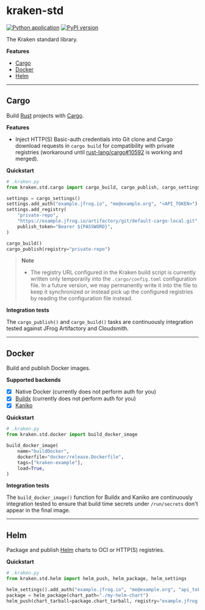 # kraken-std

[![Python application](https://github.com/kraken-build/kraken-std/actions/workflows/python-package.yml/badge.svg)](https://github.com/kraken-build/kraken-std/actions/workflows/python-package.yml)
[![PyPI version](https://badge.fury.io/py/kraken-std.svg)](https://badge.fury.io/py/kraken-std)

The Kraken standard library.

__Features__

* [Cargo](#cargo)
* [Docker](#docker)
* [Helm](#helm)

---

## Cargo

  [Rust]: https://www.rust-lang.org/
  [Cargo]: https://doc.rust-lang.org/cargo/
  [rust-lang/cargo#10592]: https://github.com/rust-lang/cargo/pull/10592

Build [Rust][] projects with [Cargo][].

__Features__

* Inject HTTP(S) Basic-auth credentials into Git clone and Cargo download requests in `cargo build` for
  compatibility with private registries (workaround until [rust-lang/cargo#10592][] is working and merged).

__Quickstart__

```py
# .kraken.py
from kraken.std.cargo import cargo_build, cargo_publish, cargo_settings

settings = cargo_settings()
settings.add_auth("example.jfrog.io", "me@example.org", "<API_TOKEN>")
settings.add_registry(
    "private-repo",
    "https://example.jfrog.io/artifactory/git/default-cargo-local.git",
    publish_token="Bearer ${PASSWORD}",
)

cargo_build()
cargo_publish(registry="private-repo")
```

> __Note__
>
> * The registry URL configured in the Kraken build script is currently written only temporarily into the
>   `.cargo/config.toml` configuration file. In a future version, we may permanently write it into the file to keep
>   it synchronized or instead pick up the configured registries by reading the configuration file instead.

__Integration tests__

The `cargo_publish()` and `cargo_build()` tasks are continuously integration tested against JFrog Artifactory
and Cloudsmith.

---

## Docker

  [Kaniko]: https://github.com/GoogleContainerTools/kaniko
  [Buildx]: https://docs.docker.com/buildx/working-with-buildx/

Build and publish Docker images.

__Supported backends__

* [x] Native Docker (currently does not perform auth for you)
* [x] [Buildx][] (currently does not perform auth for you)
* [x] [Kaniko][]

__Quickstart__

```py
# .kraken.py
from kraken.std.docker import build_docker_image

build_docker_image(
    name="buildDocker",
    dockerfile="docker/release.Dockerfile",
    tags=["kraken-example"],
    load=True,
)
```

__Integration tests__

The `build_docker_image()` function for Buildx and Kaniko are continuously integration tested to ensure that build
time secrets under `/run/secrets` don't appear in the final image.

---

## Helm

  [Helm]: https://helm.sh/

Package and publish [Helm][] charts to OCI or HTTP(S) registries.

__Quickstart__

```py
# .kraken.py
from kraken.std.helm import helm_push, helm_package, helm_settings

helm_settings().add_auth("example.jfrog.io", "me@example.org", "api_token")
package = helm_package(chart_path="./my-helm-chart")
helm_push(chart_tarball=package.chart_tarball, registry="example.jfrog.io/helm-local", tag)
```
